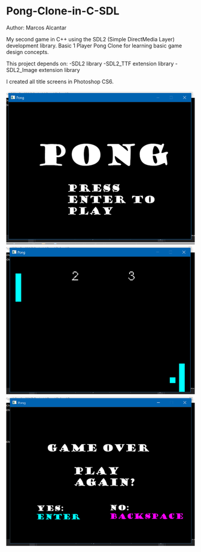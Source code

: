 # Pong-Clone-in-C-SDL

Author: Marcos Alcantar

My second game in C++ using the SDL2 (Simple DirectMedia Layer) development library. 
Basic 1 Player Pong Clone for learning basic game design concepts.

This project depends on:
-SDL2 library
-SDL2_TTF extension library
-SDL2_Image extension library

I created all title screens in Photoshop CS6.

![alt text](https://github.com/marcosa97/Pong-Clone-in-C-SDL/blob/master/Screenshot%20(79).png)
![alt text](https://github.com/marcosa97/Pong-Clone-in-C-SDL/blob/master/Screenshot%20(81).png)
![alt text](https://github.com/marcosa97/Pong-Clone-in-C-SDL/blob/master/Screenshot%20(82).png)
